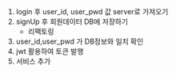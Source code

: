 1. login 후 user_id, user_pwd 값 server로 가져오기
2. signUp 후 회원데이터 DB에 저장하기
   - 리팩토링
3. user_id,user_pwd 가 DB정보와 일치 확인
4. jwt 활용하여 토큰 발행
5. 서비스 추가
